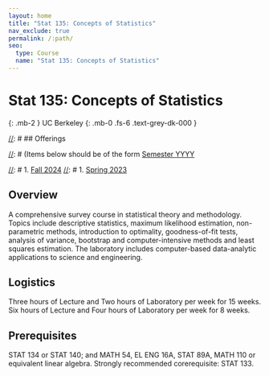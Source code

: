 ```yaml
---
layout: home
title: "Stat 135: Concepts of Statistics"
nav_exclude: true
permalink: /:path/
seo:
  type: Course
  name: "Stat 135: Concepts of Statistics"
---
```


# Stat 135: Concepts of Statistics
{: .mb-2 }
UC Berkeley
{: .mb-0 .fs-6 .text-grey-dk-000 }


[//]: # ## Offerings

[//]: # (Items below should be of the form [Semester YYYY](semester-year)

[//]: # (Notably the paths should not have leading slashes in real sites.)

[//]: # 1. [Fall 2024](/fall-2024)
[//]: # 1. [Spring 2023](/spring-2023)

## Overview

A comprehensive survey course in statistical theory and methodology. Topics include descriptive statistics, maximum likelihood estimation, non-parametric methods, introduction to optimality, goodness-of-fit tests, analysis of variance, bootstrap and computer-intensive methods and least squares estimation. The laboratory includes computer-based data-analytic applications to science and engineering. 

## Logistics

Three hours of Lecture and  Two hours of Laboratory per week for 15 weeks.  Six hours of Lecture and  Four hours of Laboratory per week for 8 weeks.

## Prerequisites

STAT 134 or STAT 140; and MATH 54, EL ENG 16A, STAT 89A, MATH 110 or equivalent linear algebra. Strongly recommended corerequisite: STAT 133.
